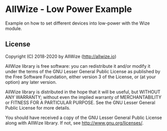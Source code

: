 # AllWize - Low Power Example

Example on how to set different devices into low-power with the Wize module.

## License

Copyright (C) 2018-2020 by AllWize (http://allwize.io)

AllWize library is free software: you can redistribute it and/or modify
it under the terms of the GNU Lesser General Public License as published by
the Free Software Foundation, either version 3 of the License, or
(at your option) any later version.

AllWize library is distributed in the hope that it will be useful,
but WITHOUT ANY WARRANTY; without even the implied warranty of
MERCHANTABILITY or FITNESS FOR A PARTICULAR PURPOSE.  See the
GNU Lesser General Public License for more details.

You should have received a copy of the GNU Lesser General Public License
along with AllWize library.  If not, see <http://www.gnu.org/licenses/>.
